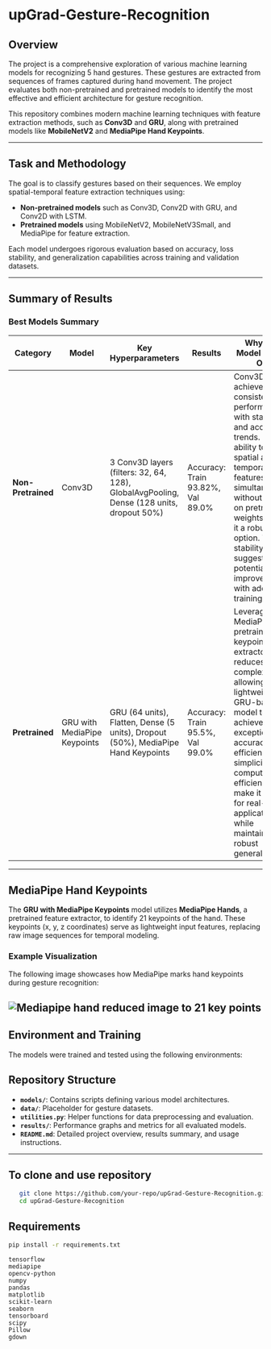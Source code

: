 # upGrad-Gesture-Recognition

## Overview

The project is a comprehensive exploration of various machine learning models for recognizing 5 hand gestures. These gestures are extracted from sequences of frames captured during hand movement. The project evaluates both non-pretrained and pretrained models to identify the most effective and efficient architecture for gesture recognition.

This repository combines modern machine learning techniques with feature extraction methods, such as **Conv3D** and **GRU**, along with pretrained models like **MobileNetV2** and **MediaPipe Hand Keypoints**.

---

## Task and Methodology

The goal is to classify gestures based on their sequences. We employ spatial-temporal feature extraction techniques using:

- **Non-pretrained models** such as Conv3D, Conv2D with GRU, and Conv2D with LSTM.
- **Pretrained models** using MobileNetV2, MobileNetV3Small, and MediaPipe for feature extraction.

Each model undergoes rigorous evaluation based on accuracy, loss stability, and generalization capabilities across training and validation datasets.

---

## Summary of Results

### Best Models Summary

| **Category**        | **Model**                     | **Key Hyperparameters**                                                                 | **Results**                             | **Why This Model Stands Out**                                                                                                                                                                                                                      |
|----------------------|--------------------------------|-----------------------------------------------------------------------------------------|------------------------------------------|---------------------------------------------------------------------------------------------------------------------------------------------------------------------------------------------------------------------------------------------------------------------------------------------|
| **Non-Pretrained**   | Conv3D                        | 3 Conv3D layers (filters: 32, 64, 128), GlobalAvgPooling, Dense (128 units, dropout 50%) | Accuracy: Train 93.82%, Val 89.0%        | Conv3D achieves consistent performance with stable loss and accuracy trends. Its ability to learn spatial and temporal features simultaneously, without relying on pretrained weights, makes it a robust option. The stability suggests potential for improvement with additional training.           |
| **Pretrained**       | GRU with MediaPipe Keypoints  | GRU (64 units), Flatten, Dense (5 units), Dropout (50%), MediaPipe Hand Keypoints       | Accuracy: Train 95.5%, Val 99.0%         | Leveraging MediaPipe’s pretrained keypoint extractor reduces input complexity, allowing the lightweight GRU-based model to achieve exceptional accuracy and efficiency. Its simplicity and computational efficiency make it ideal for real-time applications while maintaining robust generalization. |

---

## MediaPipe Hand Keypoints

The **GRU with MediaPipe Keypoints** model utilizes **MediaPipe Hands**, a pretrained feature extractor, to identify 21 keypoints of the hand. These keypoints (x, y, z coordinates) serve as lightweight input features, replacing raw image sequences for temporal modeling.

### Example Visualization

The following image showcases how MediaPipe marks hand keypoints during gesture recognition:

![Mediapipe hand reduced image to 21 key points](image.png)
---

## Environment and Training

The models were trained and tested using the following environments:

## Repository Structure

- **`models/`**: Contains scripts defining various model architectures.
- **`data/`**: Placeholder for gesture datasets.
- **`utilities.py`**: Helper functions for data preprocessing and evaluation.
- **`results/`**: Performance graphs and metrics for all evaluated models.
- **`README.md`**: Detailed project overview, results summary, and usage instructions.

---

## To clone and use repository

```bash
   git clone https://github.com/your-repo/upGrad-Gesture-Recognition.git
   cd upGrad-Gesture-Recognition
```

## Requirements
```bash
pip install -r requirements.txt
```

```plaintext
tensorflow
mediapipe
opencv-python
numpy
pandas
matplotlib
scikit-learn
seaborn
tensorboard
scipy
Pillow
gdown
```